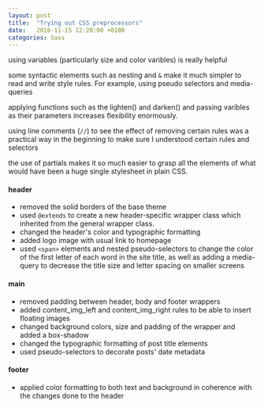 ```yaml
---
layout: post
title:  "Trying out CSS preprocessors"
date:   2018-11-15 12:20:00 +0100
categories: Sass
---
```


using variables (particularly size and color varibles) is really helpful

some syntactic elements such as nesting and `&` make it much simpler to read and write style rules. For example, using pseudo selectors and media-queries 

applying functions such as the lighten() and darken() and passing varibles as their parameters increases flexibility enormously.

using line comments (`//`) to see the effect of removing certain rules was a practical way in the beginning to make sure I understood certain rules and selectors

the use of partials makes it so much easier to grasp all the elements of what would have been a huge single stylesheet in plain CSS.

#### header ####
+ removed the solid borders of the base theme
+ used `@extends` to create a new header-specific wrapper class which inherited from the general wrapper class.
+ changed the header's color and typographic formatting
+ added logo image with usual link to homepage
+ used `<span>` elements and nested pseudo-selectors to change the color of the first letter of each word in the site title, as well as adding a media-query to decrease the title size and letter spacing on smaller screens

#### main ####
+ removed padding between header, body and footer wrappers
+ added content_img_left and content_img_right rules to be able to insert floating images
+ changed background colors, size and padding of the wrapper and added a box-shadow
+ changed the typographic formatting of post title elements
+ used pseudo-selectors to decorate posts' date metadata

#### footer ####
+ applied color formatting to both text and background in coherence with the changes done to the header